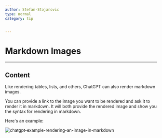```yaml
---
author: Stefan-Stojanovic
type: normal
category: tip
 

---
```


# Markdown Images

---

## Content

Like rendering tables, lists, and others, ChatGPT can also render markdown images.

You can provide a link to the image you want to be rendered and ask it to render it in markdown. It will both provide the rendered image and show you the syntax for rendering in markdown.

Here's an example:

![chatgpt-example-rendering-an-image-in-markdown](https://img.enkipro.com/bd40e9c60ad066111c9714824fa01c33.png)
